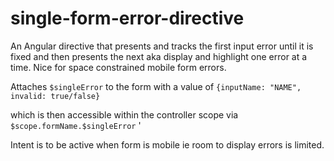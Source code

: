 single-form-error-directive
===========================

An Angular directive that presents and tracks the first input error until it is fixed and then presents the next aka display and highlight one error at a time. Nice for space constrained mobile form errors.

Attaches `$singleError` to the form with a value of `{inputName: "NAME", invalid: true/false}`

which is then accessible within the controller scope via `$scope.formName.$singleError` '

Intent is to be active when form is mobile ie room to display errors is limited.
